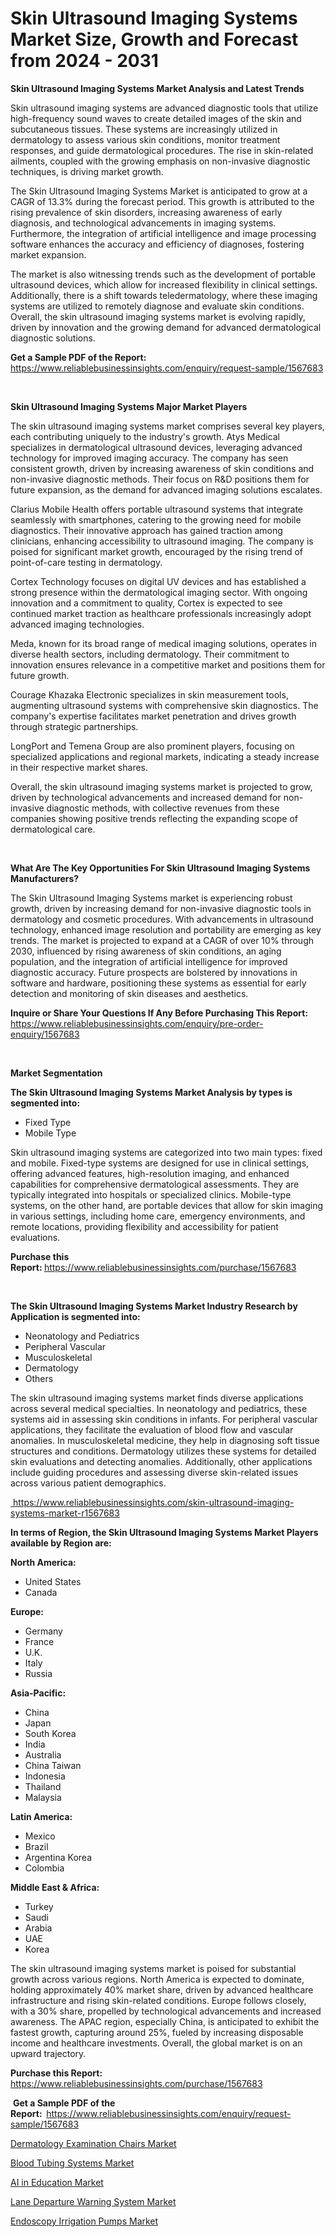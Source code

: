 <p><h1>Skin Ultrasound Imaging Systems Market Size, Growth and Forecast from 2024 - 2031</h1></p><p><strong>Skin Ultrasound Imaging Systems Market Analysis and Latest Trends</strong></p>
<p><p>Skin ultrasound imaging systems are advanced diagnostic tools that utilize high-frequency sound waves to create detailed images of the skin and subcutaneous tissues. These systems are increasingly utilized in dermatology to assess various skin conditions, monitor treatment responses, and guide dermatological procedures. The rise in skin-related ailments, coupled with the growing emphasis on non-invasive diagnostic techniques, is driving market growth.</p><p>The Skin Ultrasound Imaging Systems Market is anticipated to grow at a CAGR of 13.3% during the forecast period. This growth is attributed to the rising prevalence of skin disorders, increasing awareness of early diagnosis, and technological advancements in imaging systems. Furthermore, the integration of artificial intelligence and image processing software enhances the accuracy and efficiency of diagnoses, fostering market expansion.</p><p>The market is also witnessing trends such as the development of portable ultrasound devices, which allow for increased flexibility in clinical settings. Additionally, there is a shift towards teledermatology, where these imaging systems are utilized to remotely diagnose and evaluate skin conditions. Overall, the skin ultrasound imaging systems market is evolving rapidly, driven by innovation and the growing demand for advanced dermatological diagnostic solutions.</p></p>
<p><strong>Get a Sample PDF of the Report:&nbsp;</strong> <a href="https://www.reliablebusinessinsights.com/enquiry/request-sample/1567683">https://www.reliablebusinessinsights.com/enquiry/request-sample/1567683</a></p>
<p>&nbsp;</p>
<p><strong>Skin Ultrasound Imaging Systems Major Market Players</strong></p>
<p><p>The skin ultrasound imaging systems market comprises several key players, each contributing uniquely to the industry's growth. Atys Medical specializes in dermatological ultrasound devices, leveraging advanced technology for improved imaging accuracy. The company has seen consistent growth, driven by increasing awareness of skin conditions and non-invasive diagnostic methods. Their focus on R&D positions them for future expansion, as the demand for advanced imaging solutions escalates.</p><p>Clarius Mobile Health offers portable ultrasound systems that integrate seamlessly with smartphones, catering to the growing need for mobile diagnostics. Their innovative approach has gained traction among clinicians, enhancing accessibility to ultrasound imaging. The company is poised for significant market growth, encouraged by the rising trend of point-of-care testing in dermatology.</p><p>Cortex Technology focuses on digital UV devices and has established a strong presence within the dermatological imaging sector. With ongoing innovation and a commitment to quality, Cortex is expected to see continued market traction as healthcare professionals increasingly adopt advanced imaging technologies.</p><p>Meda, known for its broad range of medical imaging solutions, operates in diverse health sectors, including dermatology. Their commitment to innovation ensures relevance in a competitive market and positions them for future growth.</p><p>Courage Khazaka Electronic specializes in skin measurement tools, augmenting ultrasound systems with comprehensive skin diagnostics. The company's expertise facilitates market penetration and drives growth through strategic partnerships.</p><p>LongPort and Temena Group are also prominent players, focusing on specialized applications and regional markets, indicating a steady increase in their respective market shares.</p><p>Overall, the skin ultrasound imaging systems market is projected to grow, driven by technological advancements and increased demand for non-invasive diagnostic methods, with collective revenues from these companies showing positive trends reflecting the expanding scope of dermatological care.</p></p>
<p>&nbsp;</p>
<p><strong>What Are The Key Opportunities For Skin Ultrasound Imaging Systems Manufacturers?</strong></p>
<p><p>The Skin Ultrasound Imaging Systems market is experiencing robust growth, driven by increasing demand for non-invasive diagnostic tools in dermatology and cosmetic procedures. With advancements in ultrasound technology, enhanced image resolution and portability are emerging as key trends. The market is projected to expand at a CAGR of over 10% through 2030, influenced by rising awareness of skin conditions, an aging population, and the integration of artificial intelligence for improved diagnostic accuracy. Future prospects are bolstered by innovations in software and hardware, positioning these systems as essential for early detection and monitoring of skin diseases and aesthetics.</p></p>
<p><strong>Inquire or Share Your Questions If Any Before Purchasing This Report:</strong> <a href="https://www.reliablebusinessinsights.com/enquiry/pre-order-enquiry/1567683">https://www.reliablebusinessinsights.com/enquiry/pre-order-enquiry/1567683</a></p>
<p>&nbsp;</p>
<p><strong>Market Segmentation</strong></p>
<p><strong>The Skin Ultrasound Imaging Systems Market Analysis by types is segmented into:</strong></p>
<p><ul><li>Fixed Type</li><li>Mobile Type</li></ul></p>
<p><p>Skin ultrasound imaging systems are categorized into two main types: fixed and mobile. Fixed-type systems are designed for use in clinical settings, offering advanced features, high-resolution imaging, and enhanced capabilities for comprehensive dermatological assessments. They are typically integrated into hospitals or specialized clinics. Mobile-type systems, on the other hand, are portable devices that allow for skin imaging in various settings, including home care, emergency environments, and remote locations, providing flexibility and accessibility for patient evaluations.</p></p>
<p><strong>Purchase this Report:&nbsp;</strong><a href="https://www.reliablebusinessinsights.com/purchase/1567683">https://www.reliablebusinessinsights.com/purchase/1567683</a></p>
<p>&nbsp;</p>
<p><strong>The Skin Ultrasound Imaging Systems Market Industry Research by Application is segmented into:</strong></p>
<p><ul><li>Neonatology and Pediatrics</li><li>Peripheral Vascular</li><li>Musculoskeletal</li><li>Dermatology</li><li>Others</li></ul></p>
<p><p>The skin ultrasound imaging systems market finds diverse applications across several medical specialties. In neonatology and pediatrics, these systems aid in assessing skin conditions in infants. For peripheral vascular applications, they facilitate the evaluation of blood flow and vascular anomalies. In musculoskeletal medicine, they help in diagnosing soft tissue structures and conditions. Dermatology utilizes these systems for detailed skin evaluations and detecting anomalies. Additionally, other applications include guiding procedures and assessing diverse skin-related issues across various patient demographics.</p></p>
<p><a href="https://www.reliablebusinessinsights.com/skin-ultrasound-imaging-systems-market-r1567683">&nbsp;https://www.reliablebusinessinsights.com/skin-ultrasound-imaging-systems-market-r1567683</a></p>
<p><strong>In terms of Region, the Skin Ultrasound Imaging Systems Market Players available by Region are:</strong></p>
<p>
    <p> <strong> North America: </strong>
        <ul>
            <li>United States</li>
            <li>Canada</li>
        </ul>
        </p> 
    <p> <strong> Europe: </strong>
        <ul>
            <li>Germany</li>
            <li>France</li>
            <li>U.K.</li>
            <li>Italy</li>
            <li>Russia</li>
        </ul>
        </p> 
    <p> <strong> Asia-Pacific: </strong>
        <ul>
            <li>China</li>
            <li>Japan</li>
            <li>South Korea</li>
            <li>India</li>
            <li>Australia</li>
            <li>China Taiwan</li>
            <li>Indonesia</li>
            <li>Thailand</li>
            <li>Malaysia</li>
        </ul>
        </p> 
    <p> <strong> Latin America: </strong>
        <ul>
            <li>Mexico</li>
            <li>Brazil</li>
            <li>Argentina Korea</li>
            <li>Colombia</li>
        </ul>
        </p> 
    <p> <strong> Middle East & Africa: </strong>
        <ul>
            <li>Turkey</li>
            <li>Saudi</li>
            <li>Arabia</li>
            <li>UAE</li>
            <li>Korea</li>
        </ul>
    </p>
    </p>
<p><p>The skin ultrasound imaging systems market is poised for substantial growth across various regions. North America is expected to dominate, holding approximately 40% market share, driven by advanced healthcare infrastructure and rising skin-related conditions. Europe follows closely, with a 30% share, propelled by technological advancements and increased awareness. The APAC region, especially China, is anticipated to exhibit the fastest growth, capturing around 25%, fueled by increasing disposable income and healthcare investments. Overall, the global market is on an upward trajectory.</p></p>
<p><strong>Purchase this Report: </strong><a href="https://www.reliablebusinessinsights.com/purchase/1567683">https://www.reliablebusinessinsights.com/purchase/1567683</a></p>
<p>&nbsp;<strong>Get a Sample PDF of the Report:&nbsp;&nbsp;</strong><a href="https://www.reliablebusinessinsights.com/enquiry/request-sample/1567683">https://www.reliablebusinessinsights.com/enquiry/request-sample/1567683</a></p>
<p><strong></strong></p>
<p><p><a href="https://github.com/alesiasc0na/Market-Research-Report-List-1/blob/main/dermatology-examination-chairs-market.md">Dermatology Examination Chairs Market</a></p><p><a href="https://issuu.com/reportprime-2/docs/blood-tubing-systems-market-size-20_1beda2ae5855c6">Blood Tubing Systems Market</a></p><p><a href="https://www.linkedin.com/pulse/ai-education-market-overview-global-trends-future-prospects-nrm0f">AI in Education Market</a></p><p><a href="https://www.linkedin.com/pulse/comprehensive-analysis-global-lane-departure-warning-system-x9h3f">Lane Departure Warning System Market</a></p><p><a href="https://medium.com/@kvbohdfy_7015/global-endoscopy-irrigation-pumps-market-focus-on-application-end-use-industry-type-equipment-12b651bb6422?postPublishedType=repub">Endoscopy Irrigation Pumps Market</a></p></p>
